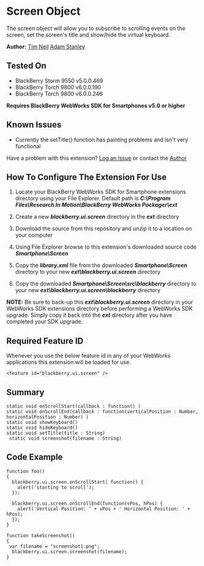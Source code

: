 # Screen Object
The screen object will allow you to subscribe to scrolling events on the screen, set the screen's title and show/hide the virtual keyboard.

**Author:**
[Tim Neil](https://github.com/tneil)
[Adam Stanley](https://github.com/astanley)

## Tested On

* BlackBerry Storm 9550 v5.0.0.469
* BlackBerry Torch 9800 v6.0.0.190
* BlackBerry Torch 9800 v6.0.0.246

**Requires BlackBerry WebWorks SDK for Smartphones v5.0 or higher**

## Known Issues
* Currently the setTitle() function has painting problems and isn't very functional

Have a problem with this extension?  [Log an Issue](https://github.com/blackberry/WebWorks-Community-APIs/issues) or contact the [Author](https://github.com/tneil)

## How To Configure The Extension For Use

1. Locate your BlackBerry WebWorks SDK for Smartphone extensions directory using your File Explorer.  Default path is _**C:\Program Files\Research In Motion\BlackBerry WebWorks Packager\ext**_

2. Create a new _**blackberry.ui.screen**_ directory in the _**ext**_ directory

3. Download the source from this repository and unzip it to a location on your computer

4. Using File Explorer browse to this extension's downloaded source code _**Smartphone\Screen**_

5. Copy the _**library.xml**_ file from the downloaded _**Smartphone\Screen**_ directory to your new _**ext\blackberry.ui.screen**_ directory

6. Copy the downloaded _**Smartphone\Screen\src\blackberry**_ directory to your new _**ext\blackberry.ui.screen\blackberry**_ directory

**NOTE:** Be sure to back-up this _**ext\blackberry.ui.screen**_ directory in your WebWorks SDK extensions directory before performing a WebWorks SDK upgrade. Simply copy it back into the _**ext**_ directory after you have completed your SDK upgrade.

## Required Feature ID
Whenever you use the below feature id in any of your WebWorks applications this extension will be loaded for use.

    <feature id="blackberry.ui.screen" />

## Summary

    static void onScrollStart(callback : function() )
    static void onScrollEnd(callback : function(verticalPosition : Number, horizontalPosition : Number) )
	static void showKeyboard()
	static void hideKeyboard()
	static void setTitle(title : String)
     static void screenshot(filename : String)

## Code Example

    function foo()
    {
      blackberry.ui.screen.onScrollStart( function() {
        alert('starting to scroll');
      });

      blackberry.ui.screen.onScrollEnd(function(vPos, hPos) {
        alert('Vertical Position: ' + vPos + ' Horizontal Position: ' + hPos);
      });
    }

    function takeScreenshot()
    {
     var filename = "screenshot1.png";
      blackberry.ui.screen.screenshot(filename);
    }


